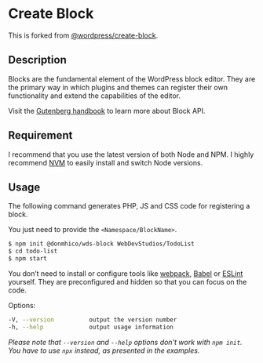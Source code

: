 # Create Block

This is forked from [@wordpress/create-block](https://github.com/WordPress/gutenberg/blob/master/packages/create-block/README.md).

## Description

Blocks are the fundamental element of the WordPress block editor. They are the primary way in which plugins and themes can register their own functionality and extend the capabilities of the editor.

Visit the [Gutenberg handbook](https://developer.wordpress.org/block-editor/developers/block-api/block-registration/) to learn more about Block API.

## Requirement

I recommend that you use the latest version of both Node and NPM. I highly recommend [NVM](https://github.com/nvm-sh/nvm) to easily install and switch Node versions.

## Usage

The following command generates PHP, JS and CSS code for registering a block.

You just need to provide the `<Namespace/BlockName>`.
  ```bash
  $ npm init @donmhico/wds-block WebDevStudios/TodoList
  $ cd todo-list
  $ npm start
  ```

You don’t need to install or configure tools like [webpack](https://webpack.js.org), [Babel](https://babeljs.io) or [ESLint](https://eslint.org) yourself. They are preconfigured and hidden so that you can focus on the code.

Options:
```bash
-V, --version          output the version number
-h, --help             output usage information
```

_Please note that `--version` and `--help` options don't work with `npm init`. You have to use `npx` instead, as presented in the examples._
